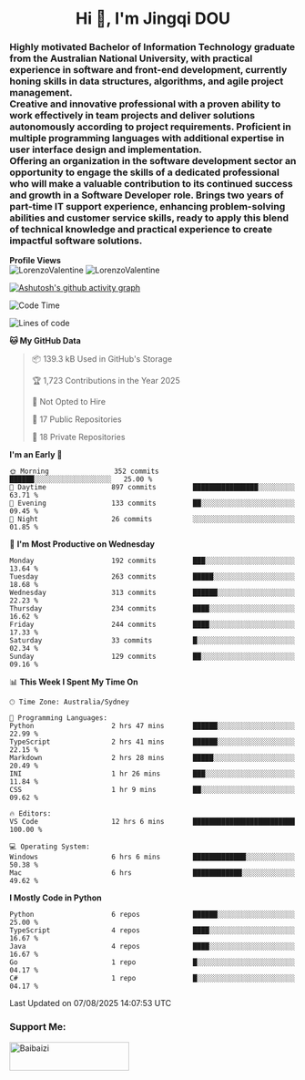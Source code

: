 <h1 align="center">Hi 👋, I'm Jingqi DOU</h1>
<h3 align="left">
Highly motivated Bachelor of Information Technology graduate from the Australian National University, with practical experience in software and front-end development, currently honing skills in data structures, algorithms, and agile project management. <br>
Creative and innovative professional with a proven ability to work effectively in team projects and deliver solutions autonomously according to project requirements. Proficient in multiple programming languages with additional expertise in user interface design and implementation. <br>
Offering an organization in the software development sector an opportunity to engage the skills of a dedicated professional who will make a valuable contribution to its continued success and growth in a Software Developer role. Brings two years of part-time IT support experience, enhancing problem-solving abilities and customer service skills, ready to apply this blend of technical knowledge and practical experience to create impactful software solutions. 
</h3>

**Profile Views**<br>
<img src="https://count.getloli.com/@LorenzoValentine?name=LorenzoValentine&theme=asoul&padding=7&offset=0&align=center&scale=2&pixelated=1&darkmode=auto&prefix=020315" alt="LorenzoValentine" theme="rule34" />
<img src="https://count.getloli.com/@LorenzoValentine?name=LorenzoValentine&theme=food&padding=7&offset=0&align=center&scale=2&pixelated=1&darkmode=auto&prefix=020315" alt="LorenzoValentine" theme="rule34" />

[![Ashutosh's github activity graph](https://github-readme-activity-graph.vercel.app/graph?username=LorenzoValentine&theme=rogue)](https://github.com/ashutosh00710/github-readme-activity-graph)

<!--START_SECTION:waka-->
![Code Time](http://img.shields.io/badge/Code%20Time-2%2C149%20hrs%2059%20mins-blue)

![Lines of code](https://img.shields.io/badge/From%20Hello%20World%20I%27ve%20Written-313.1%20thousand%20lines%20of%20code-blue)

**🐱 My GitHub Data** 

> 📦 139.3 kB Used in GitHub's Storage 
 > 
> 🏆 1,723 Contributions in the Year 2025
 > 
> 🚫 Not Opted to Hire
 > 
> 📜 17 Public Repositories 
 > 
> 🔑 18 Private Repositories 
 > 
**I'm an Early 🐤** 

```text
🌞 Morning                352 commits         ██████░░░░░░░░░░░░░░░░░░░   25.00 % 
🌆 Daytime                897 commits         ████████████████░░░░░░░░░   63.71 % 
🌃 Evening                133 commits         ██░░░░░░░░░░░░░░░░░░░░░░░   09.45 % 
🌙 Night                  26 commits          ░░░░░░░░░░░░░░░░░░░░░░░░░   01.85 % 
```
📅 **I'm Most Productive on Wednesday** 

```text
Monday                   192 commits         ███░░░░░░░░░░░░░░░░░░░░░░   13.64 % 
Tuesday                  263 commits         █████░░░░░░░░░░░░░░░░░░░░   18.68 % 
Wednesday                313 commits         ██████░░░░░░░░░░░░░░░░░░░   22.23 % 
Thursday                 234 commits         ████░░░░░░░░░░░░░░░░░░░░░   16.62 % 
Friday                   244 commits         ████░░░░░░░░░░░░░░░░░░░░░   17.33 % 
Saturday                 33 commits          █░░░░░░░░░░░░░░░░░░░░░░░░   02.34 % 
Sunday                   129 commits         ██░░░░░░░░░░░░░░░░░░░░░░░   09.16 % 
```


📊 **This Week I Spent My Time On** 

```text
🕑︎ Time Zone: Australia/Sydney

💬 Programming Languages: 
Python                   2 hrs 47 mins       ██████░░░░░░░░░░░░░░░░░░░   22.99 % 
TypeScript               2 hrs 41 mins       ██████░░░░░░░░░░░░░░░░░░░   22.15 % 
Markdown                 2 hrs 28 mins       █████░░░░░░░░░░░░░░░░░░░░   20.49 % 
INI                      1 hr 26 mins        ███░░░░░░░░░░░░░░░░░░░░░░   11.84 % 
CSS                      1 hr 9 mins         ██░░░░░░░░░░░░░░░░░░░░░░░   09.62 % 

🔥 Editors: 
VS Code                  12 hrs 6 mins       █████████████████████████   100.00 % 

💻 Operating System: 
Windows                  6 hrs 6 mins        █████████████░░░░░░░░░░░░   50.38 % 
Mac                      6 hrs               ████████████░░░░░░░░░░░░░   49.62 % 
```

**I Mostly Code in Python** 

```text
Python                   6 repos             ██████░░░░░░░░░░░░░░░░░░░   25.00 % 
TypeScript               4 repos             ████░░░░░░░░░░░░░░░░░░░░░   16.67 % 
Java                     4 repos             ████░░░░░░░░░░░░░░░░░░░░░   16.67 % 
Go                       1 repo              █░░░░░░░░░░░░░░░░░░░░░░░░   04.17 % 
C#                       1 repo              █░░░░░░░░░░░░░░░░░░░░░░░░   04.17 % 
```




 Last Updated on 07/08/2025 14:07:53 UTC
<!--END_SECTION:waka-->

<!-- [![willianrod's wakatime stats](https://github-readme-stats.vercel.app/api/wakatime?username=lorenzoval2050)](https://github.com/anuraghazra/github-readme-stats) -->


<h3 align="left">Support Me:</h3>
<p><a href="https://www.buymeacoffee.com/Baibaizi"> <img align="left" src="https://cdn.buymeacoffee.com/buttons/v2/default-yellow.png" height="50" width="210" alt="Baibaizi" /></a></p><br><br>

